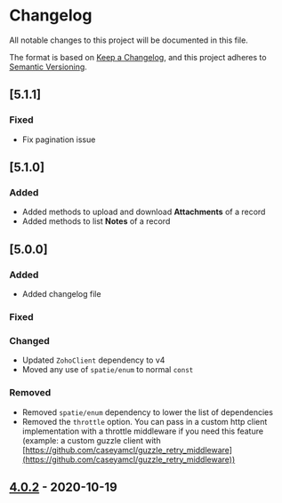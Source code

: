 # Changelog

All notable changes to this project will be documented in this file.

The format is based on [Keep a Changelog](https://keepachangelog.com/en/1.0.0/),
and this project adheres to [Semantic Versioning](https://semver.org/spec/v2.0.0.html).

## [5.1.1]

### Fixed
- Fix pagination issue

## [5.1.0]

### Added

- Added methods to upload and download **Attachments** of a record
- Added methods to list **Notes** of a record

## [5.0.0]

### Added

- Added changelog file

### Fixed

### Changed

- Updated `ZohoClient` dependency to v4
- Moved any use of `spatie/enum` to normal `const`

### Removed

- Removed `spatie/enum` dependency to lower the list of dependencies
- Removed the `throttle` option. You can pass in a custom http client implementation with a throttle middleware if you need this feature (example: a custom guzzle client with [https://github.com/caseyamcl/guzzle_retry_middleware](https://github.com/caseyamcl/guzzle_retry_middleware))


## [4.0.2] - 2020-10-19

[unreleased]: https://github.com/olivierlacan/keep-a-changelog/compare/v4.0.2...HEAD
[4.0.2]: https://github.com/weble/zohocrmapi/compare/v4.0.0...v4.0.2
[4.0.1]: https://github.com/weble/zohocrmapi/compare/v4.0.0...v4.0.1
[4.0.0]: https://github.com/weble/zohocrmapi/compare/v4.0.0...v4.0.0
